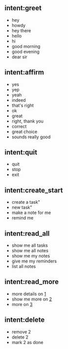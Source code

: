 ## intent:greet
- hey
- howdy
- hey there
- hello
- hi
- good morning
- good evening
- dear sir

## intent:affirm
- yes
- yep
- yeah
- indeed
- that's right
- ok
- great
- right, thank you
- correct
- great choice
- sounds really good

## intent:quit
- quit
- stop
- exit

## intent:create_start
- create a task"
- new task"
- make a note for me
- remind me

## intent:read_all
- show me all tasks
- show me all notes
- show me my notes
- give me my reminders
- list all notes

## intent:read_more
- more details on [1](index)
- show me more on [2](index)
- more on [3](index)

## intent:delete
- remove 2
- delete 2
- mark 2 as done
